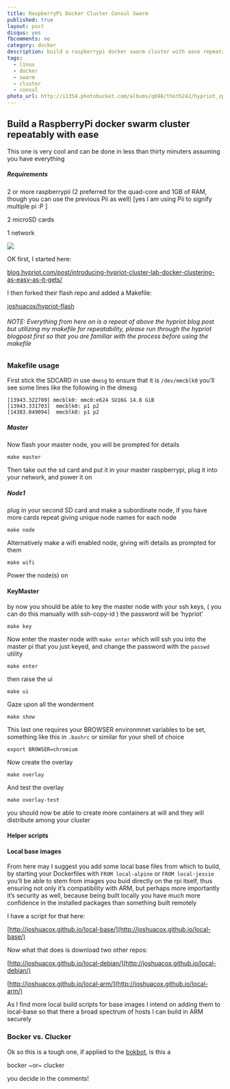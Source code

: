 ```yaml
---
title: RaspberryPi Docker Cluster Consul Swarm
published: true
layout: post
disqus: yes
fbcomments: no
category: docker
description: build a raspberrypi docker swarm cluster with ease repeatably
tags: 
  - linux
  - docker
  - swarm
  - cluster
  - consul
photo_url: http://i1354.photobucket.com/albums/q698/thoth242/hypriot_zpsqhyizsex.png
---
```


## Build a RaspberryPi docker swarm cluster repeatably with ease

This one is very cool and can be done in less than thirty minuters assuming you have everything

##### Requirements

2 or more raspberrypii (2 preferred for the quad-core and 1GB of RAM, though you can use the previous Pii as well) [yes I am using Pii to signify multiple pi :P ]

2 microSD cards

1 network

![](http://i1354.photobucket.com/albums/q698/thoth242/cluster_lab_zpsv40odaya.png)

OK first, I started here:

[blog.hypriot.com/post/introducing-hypriot-cluster-lab-docker-clustering-as-easy-as-it-gets/](http://blog.hypriot.com/post/introducing-hypriot-cluster-lab-docker-clustering-as-easy-as-it-gets/)

I then forked their flash repo and added a Makefile:

[joshuacox/hypriot-flash](https://github.com/joshuacox/hypriot-flash)

###### NOTE: Everything from here on is a repeat of above the hypriot blog post but utilizing my makefile for repeatability, please run through the hypriot blogpost first so that you are familiar with the process before using the makefile

### Makefile usage

First stick the SDCARD in use `dmesg` to ensure that it is `/dev/mmcblk0` you’ll see some lines like the following in the dmesg

```
[13943.322789] mmcblk0: mmc0:e624 SU16G 14.8 GiB 
[13943.331703]  mmcblk0: p1 p2
[14383.049094]  mmcblk0: p1 p2
```

##### Master

Now flash your master node, you will be prompted for details

```
make master
```

Then take out the sd card and put it in your master raspberrypi, plug it into your network, and power it on

##### Node1

plug in your second SD card and make a subordinate node, if you have more cards repeat giving unique node names for each node

```
make node
```

Alternatively make a wifi enabled node, giving wifi details as prompted for them

```
make wifi
```

Power the node(s) on

#### KeyMaster

by now you should be able to key the master node with your ssh keys, ( you can do this manually with ssh-copy-id ) the password will be ‘hypriot’

```
make key
```

Now enter the master node with `make enter` which will ssh you into the master pi that you just keyed, and change the password with the `passwd` utility

```
make enter
```

then raise the ui

```
make ui
```

Gaze upon all the wonderment

```
make show
```

This last one requires your BROWSER environmnet variables to be set, something like this in `.bashrc` or similar for your shell of choice

```
export BROWSER=chromium
```

Now create the overlay

```
make overlay
```

And test the overlay

```
make overlay-test
```

you should now be able to create more containers at will and they will distribute among your cluster

#### Helper scripts



#### Local base images

From here may I suggest you add some local base files from which to build, by starting your Dockerfiles with `FROM local-alpine` or `FROM local-jessie` you’ll be able to stem from images you buid directly on the rpi itself, thus ensuring not only it’s compatibility with ARM, but perhaps more importantly it’s security as well, because being built locally you have much more confidence in the installed packages than something built remotely

I have a script for that here:

[http://joshuacox.github.io/local-base/](http://joshuacox.github.io/local-base/)

Now what that does is download two other repos:

[http://joshuacox.github.io/local-debian/](http://joshuacox.github.io/local-debian/)

[http://joshuacox.github.io/local-arm/](http://joshuacox.github.io/local-arm/)

As I find more local build scripts for base images I intend on adding them to local-base so that there a broad spectrum of hosts I can build in ARM securely

### Bocker vs. Clucker

Ok so this is a tough one, if applied to the [bokbot](http://bokbot.com/), is this a

bocker  ~or~  clucker

you decide in the comments!
